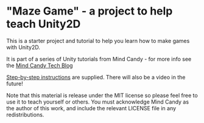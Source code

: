 "Maze Game" - a project to help teach Unity2D
==========================================================

This is a starter project and tutorial to help you learn how to make games with Unity2D.

It is part of a series of Unity tutorials from Mind Candy - for more info see the [Mind Candy Tech Blog](http://tech.mindcandy.com/)

[Step-by-step instructions](UnityTutorialMazegame.pdf) are supplied. There will also be a video in the future!

Note that this material is release under the MIT license so please feel free to use it to teach yourself or others. You must acknowledge Mind Candy as the author of this work, and include the relevant LICENSE file in any redistributions.

